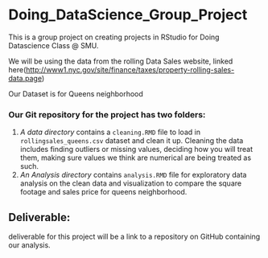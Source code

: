 # Doing_DataScience_Group_Project
This is a group project on creating projects in RStudio for Doing Datascience Class @ SMU.

We will be using the data from the rolling Data Sales website, linked here(http://www1.nyc.gov/site/finance/taxes/property-rolling-sales-data.page)

Our Dataset is  for Queens neighborhood

### Our Git repository for the project has two folders:
1. _A data directory_ contains a `cleaning.RMD` file to load in `rollingsales_queens.csv` dataset and clean it up. Cleaning the data includes finding outliers or missing values, deciding how you will treat them, making sure values we think are numerical are being treated as such.
2. _An Analysis directory_ contains `analysis.RMD` file for exploratory data analysis on the clean data and  visualization to compare the square footage and sales price for queens neighborhood.
  
## Deliverable:
deliverable for this project will be a link to a repository on GitHub containing our analysis. 
